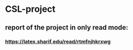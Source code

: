 # CSL-project
## report of the project in only read mode:
### https://latex.sharif.edu/read/rtmfnjhkrxwg
